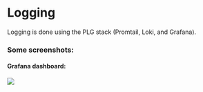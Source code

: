 # Logging
Logging is done using the PLG stack (Promtail, Loki, and Grafana).

### Some screenshots:
#### Grafana dashboard:
<img src='images/app_logs.pnggit '>
